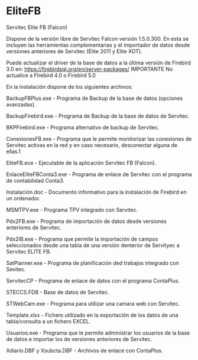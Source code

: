 # EliteFB
Servitec Elite FB (Falcon)

Dispone de la versión libre de Servitec Falcon versión 1.5.0.300. En esta se incluyen las herramientas complementarias y el importador de datos desde versiones anteriores de Servitec (Elite 2011 y Elite XOT).

Puede actualizar el driver de la base de datos a la última versión de Firebird 3.0 en: https://firebirdsql.org/en/server-packages/
IMPORTANTE No actualice a FIrebird 4.0 o Firebird 5.0

En la instalación dispone de los siguientes archivos:

BackupFBPlus.exe - Programa de Backup de la base de datos (opciones avanzadas).

BackupFirebird.exe - Programa de Backup de la base de datos de Servitec.

BKPFirebird.exe - Programa alternativo de backup de Servitec.

ConexionesFB.exe - Programa que le permite monitorizar las conexiones de Servitec activas en la red y en caso necesario, desconectar alguna de ellas.1

EliteFB.ece - Ejecutable de la aplicación Servitec FB (Falcon).

EnlaceEliteFBConta3.exe - Programa de enlace de Servitec con el programa de contabilidad Conta3.

Instalación.doc - Documento informativo para la instalación de Firebird en un ordenador.

MSMTPV.exe - Programa TPV integrado con Servitec.

Pdx2FB.exe - Programa de importación de datos desde versiones anteriores de Servitec.

Pdx2IB.exe - Programa que permite la importación de campos seleccionados desde una tabla de una versión denterior de Servityec a Servitec ELITE FB.

SatPlanner.exe - Programa de planificación ded trabajos integrado con Sevitec.

ServitecCP - Programa de enlace de datos con el programa ContaPlus.

STECCS.FDB - Base de datos de Servitec.

STWebCam.exe - Programa para utilizar una camara web con Servitec.

Template.xlsx - Fichero utilizado en la exportación de los datos de una tabla/consulta a un fichero EXCEL.

Usuarios.exe - Programa que le permite administrar los usuarios de la base de datos e importar los de versiones anteriores de Servitec.

Xdiario.DBF y Xsubcta.DBF - Archivos de enlace con ContaPlus.
